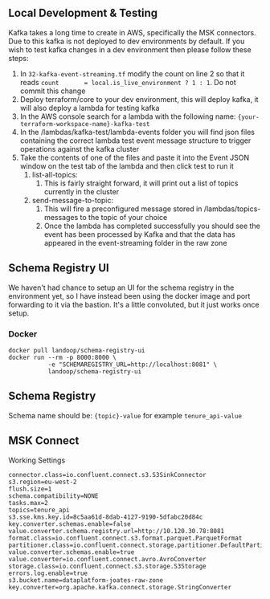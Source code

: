 ## Local Development & Testing

Kafka takes a long time to create in AWS, specifically the MSK connectors. Due to this kafka is not deployed to dev environments by default. 
If you wish to test kafka changes in a dev environment then please follow these steps:

1. In ```32-kafka-event-streaming.tf``` modify the count on line 2 so that it reads ```count       = local.is_live_environment ? 1 : 1```. Do not commit this change
2. Deploy terraform/core to your dev environment, this will deploy kafka, it will also deploy a lambda for testing kafka
3. In the AWS console search for a lambda with the following name: ```{your-terraform-workspace-name}-kafka-test```
6. In the /lambdas/kafka-test/lambda-events folder you will find json files containing the correct lambda test event message structure to trigger operations against the kafka cluster
7. Take the contents of one of the files and paste it into the Event JSON window on the test tab of the lambda and then click test to run it
    1. list-all-topics:
        1. This is fairly straight forward, it will print out a list of topics currently in the cluster
    2. send-message-to-topic:
        1. This will fire a preconfigured message stored in /lambdas/topics-messages to the topic of your choice
        2. Once the lambda has completed successfully you should see the event has been processed by Kafka and that the data has appeared in the event-streaming folder in the raw zone

## Schema Registry UI
We haven't had chance to setup an UI for the schema registry in the environment yet, so I have instead been using the
docker image and port forwarding to it via the bastion. It's a little convoluted, but it just works once setup.

### Docker

```shell
docker pull landoop/schema-registry-ui
docker run --rm -p 8000:8000 \
           -e "SCHEMAREGISTRY_URL=http://localhost:8081" \
           landoop/schema-registry-ui
```

## Schema Registry
Schema name should be: `{topic}-value` for example `tenure_api-value`


## MSK Connect
Working Settings
```
connector.class=io.confluent.connect.s3.S3SinkConnector
s3.region=eu-west-2
flush.size=1
schema.compatibility=NONE
tasks.max=2
topics=tenure_api
s3.sse.kms.key.id=8c5aa61d-8dab-4127-9190-5dfabc20d84c
key.converter.schemas.enable=false
value.converter.schema.registry.url=http://10.120.30.78:8081
format.class=io.confluent.connect.s3.format.parquet.ParquetFormat
partitioner.class=io.confluent.connect.storage.partitioner.DefaultPartitioner
value.converter.schemas.enable=true
value.converter=io.confluent.connect.avro.AvroConverter
storage.class=io.confluent.connect.s3.storage.S3Storage
errors.log.enable=true
s3.bucket.name=dataplatform-joates-raw-zone
key.converter=org.apache.kafka.connect.storage.StringConverter
```